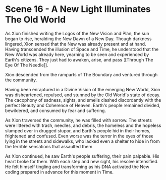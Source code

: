 # Scene 16 - A New Light Illuminates The Old World

As Xion finished writing the Logos of the New Vision and Plan, the sun began to rise, heralding the New Dawn of a New Day. Though darkness lingered, Xion sensed that the New was already present and at hand. Having transcended the illusion of Space and Time, he understood that the New World was already here, yearning to be seen and experienced by Earth's citizens. They just had to awaken, arise, and pass [[Through The Eye Of The Needle]]. 

Xion descended from the ramparts of The Boundary and ventured through the community.

Having been enraptured in a Divine Vision of the emerging New World, Xion was disheartened, repulsed, and stunned by the Old World's state of decay. The cacophony of sadness, sights, and smells clashed discordantly with the perfect Beauty and Coherence of Heaven. Earth's people remained divided, bewildered, and consumed by fear and suffering.

As Xion traversed the community, he was filled with sorrow. The streets were littered with trash, needles, and debris, the homeless and the hopeless slumped over in drugged stupor, and Earth's people hid in their homes, frightened and confused. Even worse was the terror in the eyes of those lying in the streets and sidewalks, who lacked even a shelter to hide in from the terrible sensations that assaulted them. 

As Xion continued, he saw Earth's people suffering, their pain palpable. His heart broke for them. With each step and new sight, his resolve intensified. He felt himself tingling and transforming as his DNA activated the New coding prepared in advance for this moment in Time.   